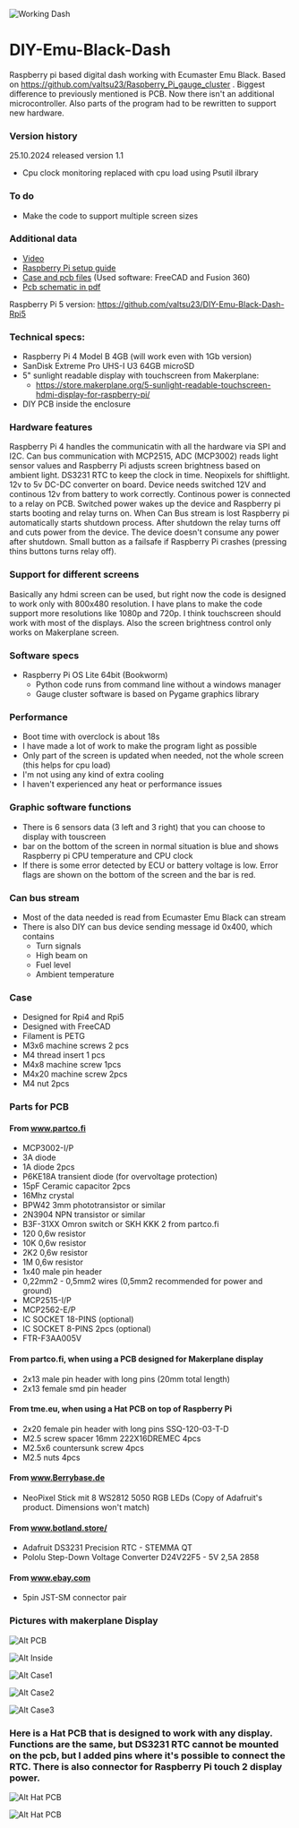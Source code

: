 ![Working Dash](https://github.com/valtsu23/Pictures/blob/main/DIY-Emu-Black-Dash/IMG_20240612_141538698.jpg)

# DIY-Emu-Black-Dash
Raspberry pi based digital dash working with Ecumaster Emu Black. 
Based on https://github.com/valtsu23/Raspberry_Pi_gauge_cluster .
Biggest difference to previously mentioned is PCB. Now there isn't an additional microcontroller. Also parts of the program had to be rewritten to support new hardware. 

### Version history
25.10.2024 released version 1.1
  - Cpu clock monitoring replaced with cpu load using Psutil ilbrary

### To do
- Make the code to support multiple screen sizes

### Additional data
  - [Video](https://youtu.be/x8BvJFvcHbc) 
  - [Raspberry Pi setup guide](https://drive.google.com/file/d/1KZesWHl7KMY-lIX4NdqELxCj08oUjc0y/view?usp=sharing)
  - [Case and pcb files](https://drive.google.com/file/d/1F2OR0nffseqO3x1aVwaf4AkE6jhCyLvB/view?usp=sharing) (Used software: FreeCAD and Fusion 360)
  - [Pcb schematic in pdf](https://drive.google.com/file/d/1KawKwaSzzWXQF_xuIObFZ1UPyJIFHP33/view?usp=drive_link)

Raspberry Pi 5 version: https://github.com/valtsu23/DIY-Emu-Black-Dash-Rpi5

### Technical specs:
- Raspberry Pi 4 Model B 4GB (will work even with 1Gb version)
- SanDisk Extreme Pro UHS-I U3 64GB microSD
- 5" sunlight readable display with touchscreen from Makerplane:
  - https://store.makerplane.org/5-sunlight-readable-touchscreen-hdmi-display-for-raspberry-pi/
- DIY PCB inside the enclosure

### Hardware features
Raspberry Pi 4 handles the communicatin with all the hardware via SPI and I2C. Can bus communication with MCP2515, ADC (MCP3002) reads light sensor values and Raspberry Pi adjusts screen brightness based on ambient light. DS3231 RTC to keep the clock in time. Neopixels for shiftlight. 12v to 5v DC-DC converter on board. Device needs switched 12V and continous 12v from battery to work correctly. Continous power is connected to a relay on PCB. Switched power wakes up the device and Raspberry pi starts booting and relay turns on. When Can Bus stream is lost Raspberry pi automatically starts shutdown process. After shutdown the relay turns off and cuts power from the device. The device doesn't consume any power after shutdown. Small button as a failsafe if Raspberry Pi crashes (pressing thins buttons turns relay off). 

### Support for different screens
Basically any hdmi screen can be used, but right now the code is designed to work only with 800x480 resolution. I have plans to make the code support more resolutions like 1080p and 720p. 
I think touchscreen should work with most of the displays. Also the screen brightness control only works on Makerplane screen. 

### Software specs
- Raspberry Pi OS Lite 64bit (Bookworm)
  - Python code runs from command line without a windows manager
  - Gauge cluster software is based on Pygame graphics library
### Performance
  - Boot time with overclock is about 18s
  - I have made a lot of work to make the program light as possible
  - Only part of the screen is updated when needed, not the whole screen (this helps for cpu load)
  - I'm not using any kind of extra cooling
  - I haven't experienced any heat or performance issues
### Graphic software functions
- There is 6 sensors data (3 left and 3 right) that you can choose to display with touscreen
- bar on the bottom of the screen in normal situation is blue and shows Raspberry pi CPU temperature and CPU clock
- If there is some error detected by ECU or battery voltage is low. Error flags are shown on the bottom of the screen and the bar is red. 

### Can bus stream
- Most of the data needed is read from Ecumaster Emu Black can stream
- There is also DIY can bus device sending message id 0x400, which contains
  - Turn signals
  - High beam on
  - Fuel level
  - Ambient temperature

### Case
- Designed for Rpi4 and Rpi5
- Designed with FreeCAD
- Filament is PETG
- M3x6 machine screws 2 pcs
- M4 thread insert 1 pcs
- M4x8 machine screw 1pcs
- M4x20 machine screw 2pcs
- M4 nut 2pcs

### Parts for PCB
#### From www.partco.fi
  - MCP3002-I/P
  - 3A diode 
  - 1A diode 2pcs
  - P6KE18A transient diode (for overvoltage protection)
  - 15pF Ceramic capacitor 2pcs
  - 16Mhz crystal
  - BPW42 3mm phototransistor or similar
  - 2N3904 NPN transistor or similar
  - B3F-31XX Omron switch or SKH KKK 2 from partco.fi
  - 120 0,6w resistor
  - 10K 0,6w resistor
  - 2K2 0,6w resistor
  - 1M 0,6w resistor 
  - 1x40 male pin header
  - 0,22mm2 - 0,5mm2 wires (0,5mm2 recommended for power and ground)
  - MCP2515-I/P
  - MCP2562-E/P
  - IC SOCKET 18-PINS (optional)
  - IC SOCKET 8-PINS 2pcs (optional)
  - FTR-F3AA005V
#### From partco.fi, when using a PCB designed for Makerplane display
  - 2x13 male pin header with long pins (20mm total length)
  - 2x13 female smd pin header
#### From tme.eu, when using a Hat PCB on top of Raspberry Pi
  - 2x20 female pin header with long pins SSQ-120-03-T-D
  - M2.5 screw spacer 16mm 222X16DREMEC 4pcs
  - M2.5x6 countersunk screw 4pcs
  - M2.5 nuts 4pcs
#### From www.Berrybase.de
  - NeoPixel Stick mit 8 WS2812 5050 RGB LEDs (Copy of Adafruit's product. Dimensions won't match)
#### From www.botland.store/
  - Adafruit DS3231 Precision RTC - STEMMA QT
  - Pololu Step-Down Voltage Converter D24V22F5 - 5V 2,5A 2858
#### From www.ebay.com
  - 5pin JST-SM connector pair

### Pictures with makerplane Display
![Alt PCB](https://github.com/valtsu23/Pictures/blob/main/DIY-Emu-Black-Dash/IMG_20240528_233423409.jpg)

![Alt Inside](https://github.com/valtsu23/Pictures/blob/main/DIY-Emu-Black-Dash/IMG_20240528_234437181.jpg)

![Alt Case1](https://github.com/valtsu23/Pictures/blob/main/DIY-Emu-Black-Dash/IMG_20240528_234606426.jpg)

![Alt Case2](https://github.com/valtsu23/Pictures/blob/main/DIY-Emu-Black-Dash/IMG_20240528_234642311.jpg)

![Alt Case3](https://github.com/valtsu23/Pictures/blob/main/DIY-Emu-Black-Dash/IMG_20240528_234623667.jpg)

### Here is a Hat PCB that is designed to work with any display. Functions are the same, but DS3231 RTC cannot be mounted on the pcb, but I added pins where it's possible to connect the RTC. There is also connector for Raspberry Pi touch 2 display power. 
![Alt Hat PCB](https://github.com/valtsu23/Pictures/blob/main/DIY-Emu-Black-Dash/IMG_20250207_003403716.jpg)

![Alt Hat PCB](https://github.com/valtsu23/Pictures/blob/main/DIY-Emu-Black-Dash/IMG_20250207_003448921.jpg)
